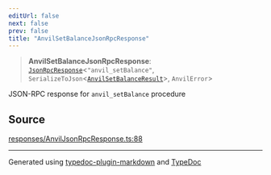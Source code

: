 ```yaml
---
editUrl: false
next: false
prev: false
title: "AnvilSetBalanceJsonRpcResponse"
---
```


> **AnvilSetBalanceJsonRpcResponse**: [`JsonRpcResponse`](/generated/tevm/jsonrpc/type-aliases/jsonrpcresponse/)\<`"anvil_setBalance"`, `SerializeToJson`\<[`AnvilSetBalanceResult`](/generated/tevm/actions-types/type-aliases/anvilsetbalanceresult/)\>, `AnvilError`\>

JSON-RPC response for `anvil_setBalance` procedure

## Source

[responses/AnvilJsonRpcResponse.ts:88](https://github.com/evmts/tevm-monorepo/blob/main/packages/procedures-spec/src/responses/AnvilJsonRpcResponse.ts#L88)

***
Generated using [typedoc-plugin-markdown](https://www.npmjs.com/package/typedoc-plugin-markdown) and [TypeDoc](https://typedoc.org/)
